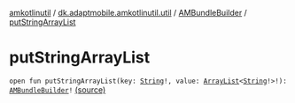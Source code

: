 [amkotlinutil](../../index.md) / [dk.adaptmobile.amkotlinutil.util](../index.md) / [AMBundleBuilder](index.md) / [putStringArrayList](./put-string-array-list.md)

# putStringArrayList

`open fun putStringArrayList(key: `[`String`](https://kotlinlang.org/api/latest/jvm/stdlib/kotlin/-string/index.html)`!, value: `[`ArrayList`](https://developer.android.com/reference/java/util/ArrayList.html)`<`[`String`](https://kotlinlang.org/api/latest/jvm/stdlib/kotlin/-string/index.html)`!>!): `[`AMBundleBuilder`](index.md)`!` [(source)](https://github.com/adaptmobile-organization/amkotlinutil/tree/master/amkotlinutil/src/main/java/dk/adaptmobile/amkotlinutil/util/AMBundleBuilder.java#L163)